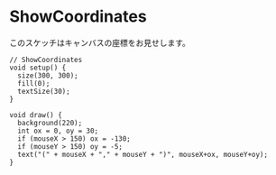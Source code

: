 # ShowCoordinates

このスケッチはキャンバスの座標をお見せします。

```example
// ShowCoordinates
void setup() {
  size(300, 300);
  fill(0);
  textSize(30);
}

void draw() {
  background(220);
  int ox = 0, oy = 30;
  if (mouseX > 150) ox = -130;
  if (mouseY > 150) oy = -5;
  text("(" + mouseX + "," + mouseY + ")", mouseX+ox, mouseY+oy);
}
```
